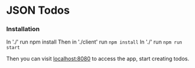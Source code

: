 # JSON Todos
### Installation
In './' run npm install
Then in './client' run `npm install`
In './' run `npm run start`

Then you can visit [localhost:8080](http://localhost:8080/) to access the app, start creating todos.